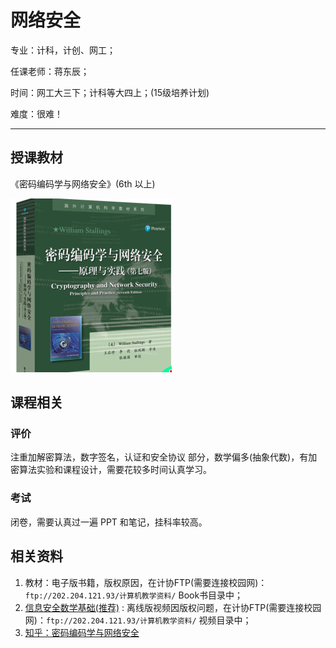 # 网络安全

专业：计科，计创、网工；  

任课老师：蒋东辰；  

时间：网工大三下；计科等大四上；(15级培养计划)   

难度：很难！  

---



## 授课教材

《密码编码学与网络安全》(6th 以上)    

![b1](assets/b1.png)    



## 课程相关

### 评价  

注重加解密算法，数字签名，认证和安全协议 部分，数学偏多(抽象代数)，有加密算法实验和课程设计，需要花较多时间认真学习。  

### 考试  

闭卷，需要认真过一遍 PPT 和笔记，挂科率较高。  



## 相关资料  

1. 教材：电子版书籍，版权原因，在计协FTP(需要连接校园网)：`ftp://202.204.121.93/计算机教学资料/` Book书目录中；    
2. [信息安全数学基础(推荐)](https://mooc.study.163.com/course/1000002013?_trace_c_p_k2_=b4b478fc060948dcb8ca9680a3f28052#/info)  : 离线版视频因版权问题，在计协FTP(需要连接校园网)：`ftp://202.204.121.93/计算机教学资料/` 视频目录中；    
3. [知乎：密码编码学与网络安全](https://zhuanlan.zhihu.com/cryptography)  

